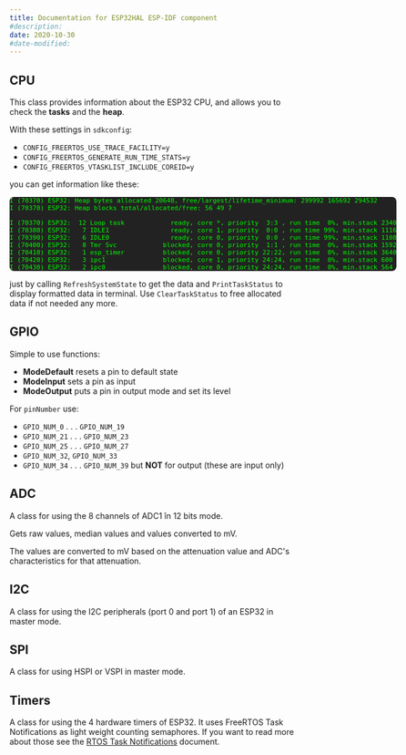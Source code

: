 ```yaml
---
title: Documentation for ESP32HAL ESP-IDF component
#description: 
date: 2020-10-30
#date-modified: 
---
```


## CPU

This class provides information about the ESP32 CPU, and allows you to check the **tasks** and the **heap**.

With these settings in `sdkconfig`:

- `CONFIG_FREERTOS_USE_TRACE_FACILITY=y`
- `CONFIG_FREERTOS_GENERATE_RUN_TIME_STATS=y`
- `CONFIG_FREERTOS_VTASKLIST_INCLUDE_COREID=y`

you can get information like these:

<pre class="highlight" style="font-size: 0.7rem; background-color: #222;color: lime; width: max-content; border-radius: 8px;">
I (70370) ESP32: Heap bytes allocated 20648, free/largest/lifetime_minimum: 299992 165692 294532
I (70370) ESP32: Heap blocks total/allocated/free: 56 49 7

I (70370) ESP32:  12 Loop task            ready, core *, priority  3:3 , run time  0%, min.stack 2340
I (70380) ESP32:   7 IDLE1                ready, core 1, priority  0:0 , run time 99%, min.stack 1116
I (70390) ESP32:   6 IDLE0                ready, core 0, priority  0:0 , run time 99%, min.stack 1108
I (70400) ESP32:   8 Tmr Svc            blocked, core 0, priority  1:1 , run time  0%, min.stack 1592
I (70410) ESP32:   1 esp_timer          blocked, core 0, priority 22:22, run time  0%, min.stack 3640
I (70420) ESP32:   3 ipc1               blocked, core 1, priority 24:24, run time  0%, min.stack 600
I (70430) ESP32:   2 ipc0               blocked, core 0, priority 24:24, run time  0%, min.stack 564</pre>

just by calling `RefreshSystemState` to get the data and `PrintTaskStatus` to display formatted data in terminal.
Use `ClearTaskStatus` to free allocated data if not needed any more.

## GPIO

Simple to use functions:

- **ModeDefault** resets a pin to default state
- **ModeInput** sets a pin as input
- **ModeOutput** puts a pin in output mode and set its level

For `pinNumber` use:

- `GPIO_NUM_0` . . . `GPIO_NUM_19`
- `GPIO_NUM_21` . . . `GPIO_NUM_23`
- `GPIO_NUM_25` . . . `GPIO_NUM_27`
- `GPIO_NUM_32`, `GPIO_NUM_33`
- `GPIO_NUM_34` . . . `GPIO_NUM_39` but **NOT** for output (these are input only)

## ADC

A class for using the 8 channels of ADC1 în 12 bits mode.

Gets raw values, median values and values converted to mV.

The values are converted to mV based on the attenuation value and ADC's characteristics for that attenuation.

## I2C

A class for using the I2C peripherals (port 0 and port 1) of an ESP32 in master mode.

## SPI

A class for using HSPI or VSPI in master mode.

## Timers

A class for using the 4 hardware timers of ESP32. It uses FreeRTOS Task Notifications as light weight counting semaphores.
If you want to read more about those see the [RTOS Task Notifications](https://www.freertos.org/RTOS-task-notifications.html) document.
